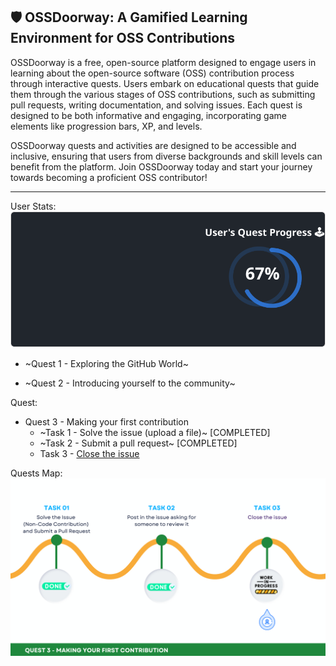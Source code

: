  ## 🛡️ OSSDoorway: A Gamified Learning Environment for OSS Contributions

OSSDoorway is a free, open-source platform designed to engage users in learning about the open-source software (OSS) contribution process through interactive quests. Users embark on educational quests that guide them through the various stages of OSS contributions, such as submitting pull requests, writing documentation, and solving issues. Each quest is designed to be both informative and engaging, incorporating game elements like progression bars, XP, and levels.

OSSDoorway quests and activities are designed to be accessible and inclusive, ensuring that users from diverse backgrounds and skill levels can benefit from the platform. Join OSSDoorway today and start your journey towards becoming a proficient OSS contributor!

---


  User Stats:<br>
  ![User Draft Stats](/userCards/draft-1718002927065.svg?)

  
  - ~Quest 1 - Exploring the GitHub World~

  - ~Quest 2 - Introducing yourself to the community~

Quest:
  - Quest 3 - Making your first contribution
    - ~Task 1 - Solve the issue (upload a file)~ [COMPLETED]
    - ~Task 2 - Submit a pull request~ [COMPLETED]
    - Task 3 - [Close the issue](https://github.com/caiton1/test-repo/issues/48)

Quests Map:
![Quest Map](https://github.com/RESHAPELab/OSS-Doorway/blob/main/map/Q3T3.png)